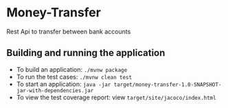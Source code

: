 # Money-Transfer 
 Rest  Api to transfer between bank accounts

Building and running the application
------------------------------------

- To build an application: `./mvnw package`
- To run the test cases: `./mvnw clean test`
- To start an application: `java -jar target/money-transfer-1.0-SNAPSHOT-jar-with-dependencies.jar`
- To view the test coverage report: view `target/site/jacoco/index.html`
 
